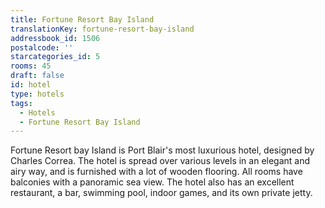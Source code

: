 ```yaml
---
title: Fortune Resort Bay Island
translationKey: fortune-resort-bay-island
addressbook_id: 1506
postalcode: ''
starcategories_id: 5
rooms: 45
draft: false
id: hotel
type: hotels
tags:
  - Hotels
  - Fortune Resort Bay Island
---
```

Fortune Resort bay Island is Port Blair's most luxurious hotel, designed by Charles Correa.     The hotel is spread over various levels in an elegant and airy way, and is furnished with a lot of wooden flooring. All rooms have balconies with a panoramic sea view.     The hotel also has an excellent restaurant, a bar, swimming pool, indoor games, and its own private jetty.